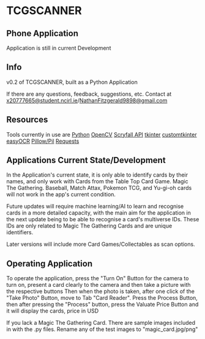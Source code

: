# TCGSCANNER
## Phone Application
Application is still in current Development
## Info
v0.2 of TCGSCANNER, built as a Python Application

If there are any questions, feedback, suggestions, etc. Contact at x20777665@student.ncirl.ie/NathanFitzgerald9898@gmail.com

## Resources
Tools currently in use are
[Python](https://www.python.org/)
[OpenCV](https://pypi.org/project/opencv-python/)
[Scryfall API](https://scryfall.com/docs/api)
[tkinter](https://docs.python.org/3/library/tkinter.html)
[customtkinter](https://pypi.org/project/customtkinter/0.3/)
[easyOCR](https://github.com/JaidedAI/EasyOCR)
[Pillow/Pil](https://pypi.org/project/Pillow/)
[Requests](https://pypi.org/project/requests/)

## Applications Current State/Development
In the Application's current state, it is only able to identify cards by their names, and only
work with Cards from the Table Top Card Game. Magic The Gathering.
Baseball, Match Attax, Pokemon TCG, and Yu-gi-oh cards will not work in the app's current condition.

Future updates will require machine learning/AI to learn and recognise cards in a more detailed capacity, 
with the main aim for the application in the next update being to be able to recognise a card's multiverse IDs. 
These IDs are only related to Magic The Gathering Cards and are unique identifiers.

Later versions will include more Card Games/Collectables as scan options.

## Operating Application
To operate the application, press the "Turn On" Button for the camera to turn on, present a card clearly to the camera and then take a picture with the respective buttons
Then when the photo is taken, after one click of the "Take Photo" Button, move to Tab "Card Reader".
Press the Process Button, then after pressing the "Process" button, press the Valuate Price Button and it will display the cards, price in USD

If you lack a Magic The Gathering Card. There are sample images included in with the .py files.
Rename any of the test images to "magic_card.jpg/png"

